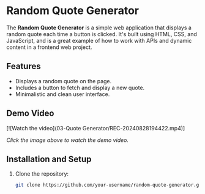 # Random Quote Generator

The **Random Quote Generator** is a simple web application that displays a random quote each time a button is clicked. It's built using HTML, CSS, and JavaScript, and is a great example of how to work with APIs and dynamic content in a frontend web project.

## Features

- Displays a random quote on the page.
- Includes a button to fetch and display a new quote.
- Minimalistic and clean user interface.

## Demo Video

[![Watch the video](03-Quote Generator/REC-20240828194422.mp4)]

*Click the image above to watch the demo video.*

## Installation and Setup

1. Clone the repository:
   ```bash
   git clone https://github.com/your-username/random-quote-generator.git
